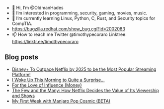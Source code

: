 - 👋 Hi, I’m @OldmanHades
- 👀 I’m interested in programming, security, gaming, movies, music.
- 🌱 I’m currently learning Linux, Python, C, Rust, and Security topics for CompTIA.
- https://bugzilla.redhat.com/show_bug.cgi?id=2002083
- 📫 How to reach me Twitter @timothypecoraro
Linktree: https://linktr.ee/timothypecoraro

## Blog posts
<!-- BLOG-POST-LIST:START -->
- [Disney+ To Outpace Netflix by 2025 to be the Most Popular Streaming Platform!](https://medium.com/@timothypecoraro/disney-to-outpace-netflix-by-2025-to-be-the-most-popular-streaming-platform-7c77c4bacb24?source=rss-5097f5c9b801------2)
- [I Woke Up This Morning to Quite a Surprise…](https://medium.com/@timothypecoraro/i-woke-up-this-morning-to-quite-a-surprise-a11ad2d626b5?source=rss-5097f5c9b801------2)
- [For the Love of Influence (Money)](https://medium.com/@timothypecoraro/for-the-love-of-influence-money-f238b060bdff?source=rss-5097f5c9b801------2)
- [The Few and the Many: How Netflix Decides the Value of Its Viewership and Shows](https://medium.com/@timothypecoraro/the-few-and-the-many-how-netflix-decides-the-value-of-its-viewership-and-shows-f4c61aec17af?source=rss-5097f5c9b801------2)
- [My First Week with Manjaro Pop Cosmic (BETA)](https://medium.com/@timothypecoraro/my-first-week-with-manjaro-pop-cosmic-beta-1b43bf0118f1?source=rss-5097f5c9b801------2)
<!-- BLOG-POST-LIST:END -->
